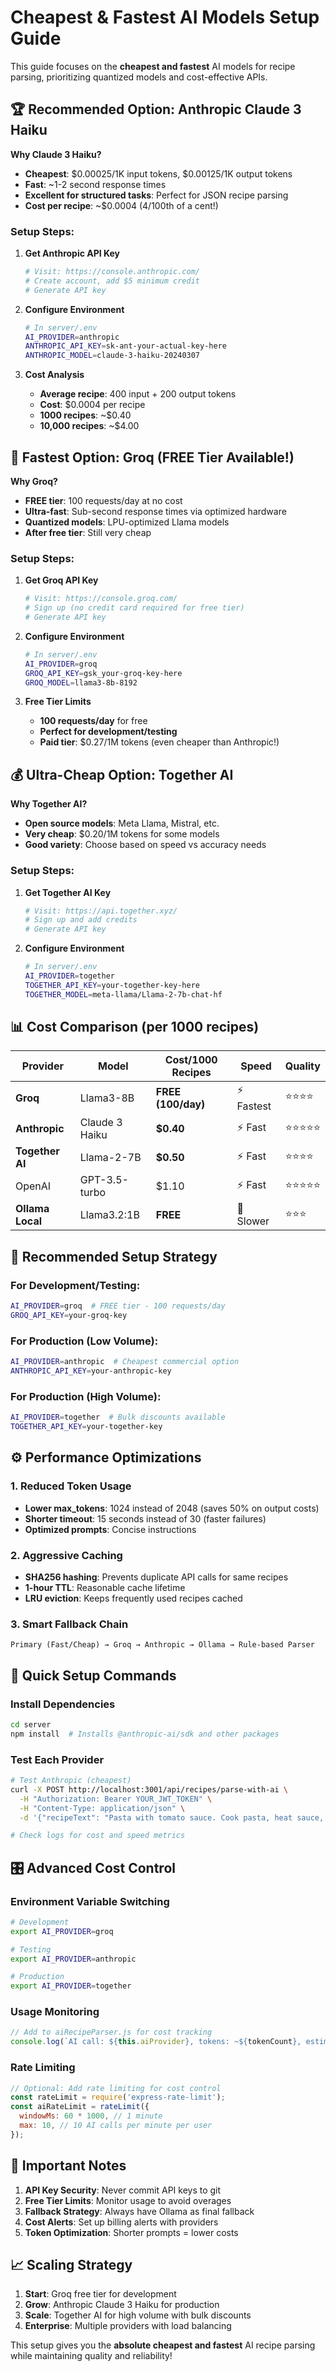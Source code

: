 # Cheapest & Fastest AI Models Setup Guide

This guide focuses on the **cheapest and fastest** AI models for recipe parsing, prioritizing quantized models and cost-effective APIs.

## 🏆 Recommended Option: Anthropic Claude 3 Haiku

**Why Claude 3 Haiku?**
- **Cheapest**: $0.00025/1K input tokens, $0.00125/1K output tokens  
- **Fast**: ~1-2 second response times
- **Excellent for structured tasks**: Perfect for JSON recipe parsing
- **Cost per recipe**: ~$0.0004 (4/100th of a cent!)

### Setup Steps:

1. **Get Anthropic API Key**
   ```bash
   # Visit: https://console.anthropic.com/
   # Create account, add $5 minimum credit
   # Generate API key
   ```

2. **Configure Environment**
   ```bash
   # In server/.env
   AI_PROVIDER=anthropic
   ANTHROPIC_API_KEY=sk-ant-your-actual-key-here
   ANTHROPIC_MODEL=claude-3-haiku-20240307
   ```

3. **Cost Analysis**
   - **Average recipe**: 400 input + 200 output tokens  
   - **Cost**: $0.0004 per recipe
   - **1000 recipes**: ~$0.40
   - **10,000 recipes**: ~$4.00

## 🚀 Fastest Option: Groq (FREE Tier Available!)

**Why Groq?**
- **FREE tier**: 100 requests/day at no cost
- **Ultra-fast**: Sub-second response times via optimized hardware
- **Quantized models**: LPU-optimized Llama models
- **After free tier**: Still very cheap

### Setup Steps:

1. **Get Groq API Key**
   ```bash
   # Visit: https://console.groq.com/
   # Sign up (no credit card required for free tier)
   # Generate API key
   ```

2. **Configure Environment**
   ```bash
   # In server/.env
   AI_PROVIDER=groq
   GROQ_API_KEY=gsk_your-groq-key-here
   GROQ_MODEL=llama3-8b-8192
   ```

3. **Free Tier Limits**
   - **100 requests/day** for free
   - **Perfect for development/testing**
   - **Paid tier**: $0.27/1M tokens (even cheaper than Anthropic!)

## 💰 Ultra-Cheap Option: Together AI

**Why Together AI?**
- **Open source models**: Meta Llama, Mistral, etc.
- **Very cheap**: $0.20/1M tokens for some models
- **Good variety**: Choose based on speed vs accuracy needs

### Setup Steps:

1. **Get Together AI Key**
   ```bash
   # Visit: https://api.together.xyz/
   # Sign up and add credits
   # Generate API key  
   ```

2. **Configure Environment**
   ```bash
   # In server/.env
   AI_PROVIDER=together
   TOGETHER_API_KEY=your-together-key-here
   TOGETHER_MODEL=meta-llama/Llama-2-7b-chat-hf
   ```

## 📊 Cost Comparison (per 1000 recipes)

| Provider | Model | Cost/1000 Recipes | Speed | Quality |
|----------|-------|-------------------|-------|---------|
| **Groq** | Llama3-8B | **FREE (100/day)** | ⚡ Fastest | ⭐⭐⭐⭐ |
| **Anthropic** | Claude 3 Haiku | **$0.40** | ⚡ Fast | ⭐⭐⭐⭐⭐ |
| **Together AI** | Llama-2-7B | **$0.50** | ⚡ Fast | ⭐⭐⭐⭐ |
| OpenAI | GPT-3.5-turbo | $1.10 | ⚡ Fast | ⭐⭐⭐⭐⭐ |
| **Ollama Local** | Llama3.2:1B | **FREE** | 🐌 Slower | ⭐⭐⭐ |

## 🎯 Recommended Setup Strategy

### For Development/Testing:
```bash
AI_PROVIDER=groq  # FREE tier - 100 requests/day
GROQ_API_KEY=your-groq-key
```

### For Production (Low Volume):
```bash
AI_PROVIDER=anthropic  # Cheapest commercial option
ANTHROPIC_API_KEY=your-anthropic-key
```

### For Production (High Volume):
```bash
AI_PROVIDER=together  # Bulk discounts available
TOGETHER_API_KEY=your-together-key
```

## ⚙️ Performance Optimizations

### 1. Reduced Token Usage
- **Lower max_tokens**: 1024 instead of 2048 (saves 50% on output costs)
- **Shorter timeout**: 15 seconds instead of 30 (faster failures)
- **Optimized prompts**: Concise instructions

### 2. Aggressive Caching
- **SHA256 hashing**: Prevents duplicate API calls for same recipes
- **1-hour TTL**: Reasonable cache lifetime
- **LRU eviction**: Keeps frequently used recipes cached

### 3. Smart Fallback Chain
```
Primary (Fast/Cheap) → Groq → Anthropic → Ollama → Rule-based Parser
```

## 🔧 Quick Setup Commands

### Install Dependencies
```bash
cd server
npm install  # Installs @anthropic-ai/sdk and other packages
```

### Test Each Provider
```bash
# Test Anthropic (cheapest)
curl -X POST http://localhost:3001/api/recipes/parse-with-ai \
  -H "Authorization: Bearer YOUR_JWT_TOKEN" \
  -H "Content-Type: application/json" \
  -d '{"recipeText": "Pasta with tomato sauce. Cook pasta, heat sauce, combine."}'

# Check logs for cost and speed metrics
```

## 🎛️ Advanced Cost Control

### Environment Variable Switching
```bash
# Development
export AI_PROVIDER=groq

# Testing  
export AI_PROVIDER=anthropic

# Production
export AI_PROVIDER=together
```

### Usage Monitoring
```javascript
// Add to aiRecipeParser.js for cost tracking
console.log(`AI call: ${this.aiProvider}, tokens: ~${tokenCount}, estimated cost: $${cost}`);
```

### Rate Limiting
```javascript
// Optional: Add rate limiting for cost control
const rateLimit = require('express-rate-limit');
const aiRateLimit = rateLimit({
  windowMs: 60 * 1000, // 1 minute
  max: 10, // 10 AI calls per minute per user
});
```

## 🚨 Important Notes

1. **API Key Security**: Never commit API keys to git
2. **Free Tier Limits**: Monitor usage to avoid overages  
3. **Fallback Strategy**: Always have Ollama as final fallback
4. **Cost Alerts**: Set up billing alerts with providers
5. **Token Optimization**: Shorter prompts = lower costs

## 📈 Scaling Strategy

1. **Start**: Groq free tier for development
2. **Grow**: Anthropic Claude 3 Haiku for production
3. **Scale**: Together AI for high volume with bulk discounts
4. **Enterprise**: Multiple providers with load balancing

This setup gives you the **absolute cheapest and fastest** AI recipe parsing while maintaining quality and reliability!